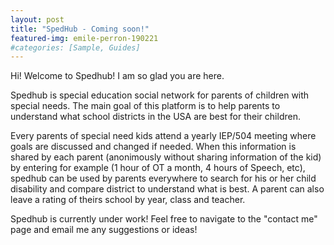 ```yaml
---
layout: post
title: "SpedHub - Coming soon!"
featured-img: emile-perron-190221
#categories: [Sample, Guides]
---
```


Hi! Welcome to Spedhub! I am so glad you are here.

Spedhub is special education social network for parents of children with special needs. The main goal of this platform is to help parents to understand what school districts in the USA are best for their children.

Every parents of special need kids attend a yearly IEP/504 meeting where goals are discussed and changed if needed. When this information is shared by each parent (anonimously without sharing information of the kid) by entering for example (1 hour of OT a month, 4 hours of Speech, etc), spedhub can be used by parents everywhere to search for his or her child disability and compare district to understand what is best. A parent can also leave a rating of theirs school by year, class and teacher. 


Spedhub is currently under work! Feel free to navigate to the "contact me" page and email me any suggestions or ideas!

